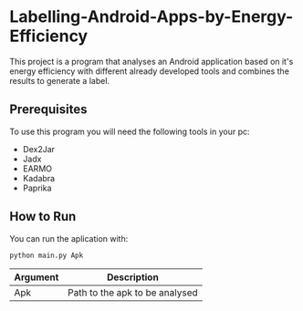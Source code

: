 # Labelling-Android-Apps-by-Energy-Efficiency

This project is a program that analyses an Android application based on it's energy efficiency with different already developed tools and combines the  results to generate a label.

## Prerequisites

To use this program you will need the following tools in your pc:

- Dex2Jar
- Jadx
- EARMO
- Kadabra
- Paprika

## How to Run

You can run the aplication with:

```python
python main.py Apk
```

| Argument  | Description   |
| --------- | ------------- |
| Apk       | Path to the apk to be analysed    |
